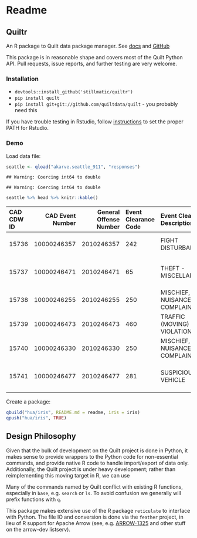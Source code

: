 Readme
================

Quiltr
------

An R package to Quilt data package manager. See [docs](https://docs.quiltdata.com/) and [GitHub](https://github.com/quiltdata/quilt)

This package is in reasonable shape and covers most of the Quilt Python API. Pull requests, issue reports, and further testing are very welcome.

### Installation

-   `devtools::install_github('stillmatic/quiltr')`
-   `pip install quilt`
-   `pip install git+git://github.com/quiltdata/quilt` - you probably need this

If you have trouble testing in Rstudio, follow [instructions](https://stackoverflow.com/questions/31121645/rstudio-shows-a-different-path-variable) to set the proper PATH for Rstudio.

### Demo

Load data file:

``` r
seattle <- qload("akarve.seattle_911", "responses")
```

    ## Warning: Coercing int64 to double

    ## Warning: Coercing int64 to double

``` r
seattle %>% head %>% knitr::kable()
```

| CAD CDW ID |  CAD Event Number|  General Offense Number| Event Clearance Code | Event Clearance Description   | Event Clearance SubGroup      | Event Clearance Group    | Event Clearance Date   | Hundred Block Location            | District/Sector | Zone/Beat | Census Tract | Longitude           | Latitude          | Incident Location              | Initial Type Description | Initial Type Subgroup | Initial Type Group | At Scene Time |
|:-----------|-----------------:|-----------------------:|:---------------------|:------------------------------|:------------------------------|:-------------------------|:-----------------------|:----------------------------------|:----------------|:----------|:-------------|:--------------------|:------------------|:-------------------------------|:-------------------------|:----------------------|:-------------------|:--------------|
| 15736      |       10000246357|              2010246357| 242                  | FIGHT DISTURBANCE             | DISTURBANCES                  | DISTURBANCES             | 07/17/2010 08:49:00 PM | 3XX BLOCK OF PINE ST              | M               | M2        | 8100.2001    | -122.33814674799999 | 47.610975163      | (47.610975163, -122.338146748) |                          |                       |                    |               |
| 15737      |       10000246471|              2010246471| 65                   | THEFT - MISCELLANEOUS         | THEFT                         | OTHER PROPERTY           | 07/17/2010 08:50:00 PM | 36XX BLOCK OF DISCOVERY PARK BLVD | Q               | Q1        | 5700.1012    | -122.404612874      | 47.65832489899999 | (47.658324899, -122.404612874) |                          |                       |                    |               |
| 15738      |       10000246255|              2010246255| 250                  | MISCHIEF, NUISANCE COMPLAINTS | NUISANCE, MISCHIEF COMPLAINTS | NUISANCE, MISCHIEF       | 07/17/2010 08:55:00 PM | 21XX BLOCK OF 3RD AVE             | M               | M2        | 7200.2025    | -122.342843234      | 47.613551471      | (47.613551471, -122.342843234) |                          |                       |                    |               |
| 15739      |       10000246473|              2010246473| 460                  | TRAFFIC (MOVING) VIOLATION    | TRAFFIC RELATED CALLS         | TRAFFIC RELATED CALLS    | 07/17/2010 09:00:00 PM | 7XX BLOCK OF ROY ST               | D               | D1        | 7200.1002    | -122.341846999      | 47.625401388      | (47.625401388, -122.341846999) |                          |                       |                    |               |
| 15740      |       10000246330|              2010246330| 250                  | MISCHIEF, NUISANCE COMPLAINTS | NUISANCE, MISCHIEF COMPLAINTS | NUISANCE, MISCHIEF       | 07/17/2010 09:00:00 PM | 9XX BLOCK OF ALOHA ST             | D               | D1        | 6700.1009    | -122.339708605      | 47.627424837      | (47.627424837, -122.339708605) |                          |                       |                    |               |
| 15741      |       10000246477|              2010246477| 281                  | SUSPICIOUS VEHICLE            | SUSPICIOUS CIRCUMSTANCES      | SUSPICIOUS CIRCUMSTANCES | 07/17/2010 09:02:00 PM | 30XX BLOCK OF W GOVERNMENT WAY    | Q               | Q1        | 5700.2005    | -122.39662681       | 47.66131158       | (47.66131158, -122.39662681)   |                          |                       |                    |               |

Create a package:

``` r
qbuild("hua/iris", README.md = readme, iris = iris)
qpush("hua/iris", TRUE)
```

Design Philosophy
-----------------

Given that the bulk of development on the Quilt project is done in Python, it makes sense to provide wrappers to the Python code for non-essential commands, and provide native R code to handle import/export of data only. Additionally, the Quilt project is under heavy development; rather than reimplementing this moving target in R, we can use

Many of the commands named by Quilt conflict with existing R functions, especially in `base`, e.g. `search` or `ls`. To avoid confusion we generally will prefix functions with `q`.

This package makes extensive use of the R package `reticulate` to interface with Python. The file IO and conversion is done via the `feather` project, in lieu of R support for Apache Arrow (see, e.g. [ARROW-1325](https://issues.apache.org/jira/browse/ARROW-1325) and other stuff on the arrow-dev listserv).
